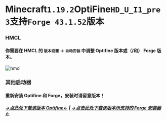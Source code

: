 # Minecraft`1.19.2`OptiFine`HD_U_I1_pre3`支持`Forge 43.1.52`版本

### HMCL

#### 你需要在 HMCL 的 `版本设置` -> `自动安装` 中调整 Optifine 版本或（/和） Forge 版本。

![hmcl](https://zkitefly.github.io/optifine-forge-support-list/hmcl.gif)

### 其他启动器

#### 重新安装 Optifine 和 Forge，安装时请留意版本！

##### [→点此处下载该版本 Optifine←](https://optifine.cn/download/preview_OptiFine_1.19.2_HD_U_I1_pre3.jar) | [→点击此处下载该版本所支持的 Forge 安装器←](https://maven.minecraftforge.net/net/minecraftforge/forge/1.19.2-43.1.52/forge-1.19.2-43.1.52-installer.jar)

